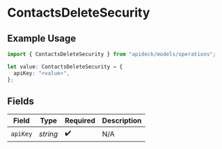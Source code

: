 # ContactsDeleteSecurity

## Example Usage

```typescript
import { ContactsDeleteSecurity } from "apideck/models/operations";

let value: ContactsDeleteSecurity = {
  apiKey: "<value>",
};
```

## Fields

| Field              | Type               | Required           | Description        |
| ------------------ | ------------------ | ------------------ | ------------------ |
| `apiKey`           | *string*           | :heavy_check_mark: | N/A                |